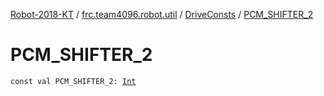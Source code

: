 [Robot-2018-KT](../../index.md) / [frc.team4096.robot.util](../index.md) / [DriveConsts](index.md) / [PCM_SHIFTER_2](./-p-c-m_-s-h-i-f-t-e-r_2.md)

# PCM_SHIFTER_2

`const val PCM_SHIFTER_2: `[`Int`](https://kotlinlang.org/api/latest/jvm/stdlib/kotlin/-int/index.html)
